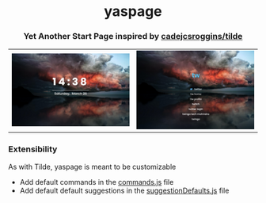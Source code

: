 <h1 align='center'>yaspage</h1>
<h3 align='center'>Yet Another Start Page inspired by <a href="https://github.com/cadejscroggins/tilde">cadejcsroggins/tilde</a></h3>

<table>
	<tbody>
		<tr>
			<td>
				<img src="readmeImages/yaspage_landing.png" alt="landing page" width="100%">
			</td>
            <td>
                <img src="readmeImages/yaspage_interface.png" alt="interface page" width="100%">
            </td>
        </tr>
    </tbody>
</table>

### Extensibility
As with Tilde, yaspage is meant to be customizable
* Add default commands in the <a href="https://github.com/rvikwd3/yaspage/blob/main/src/commands.js">commands.js</a> file
* Add default default suggestions in  the <a href="https://github.com/rvikwd3/yaspage/blob/main/src/suggestionDefaults.js">suggestionDefaults.js</a> file